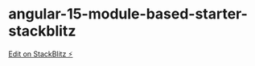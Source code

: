 # angular-15-module-based-starter-stackblitz

[Edit on StackBlitz ⚡️](https://stackblitz.com/edit/angular-cwyxrd)
